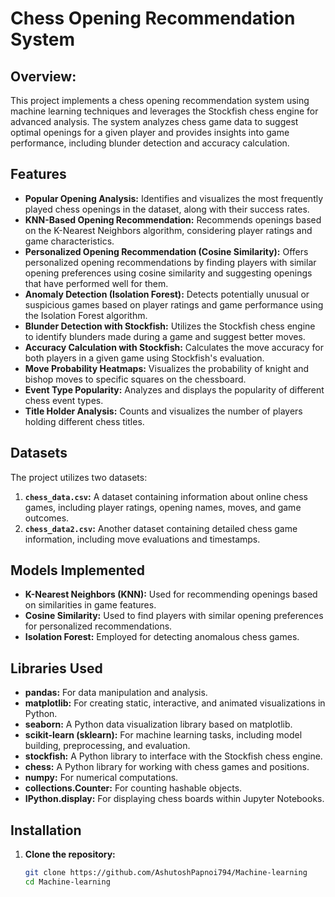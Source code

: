 # Chess Opening Recommendation System

## Overview:

This project implements a chess opening recommendation system using machine learning techniques and leverages the Stockfish chess engine for advanced analysis. The system analyzes chess game data to suggest optimal openings for a given player and provides insights into game performance, including blunder detection and accuracy calculation.

## Features

* **Popular Opening Analysis:** Identifies and visualizes the most frequently played chess openings in the dataset, along with their success rates.
* **KNN-Based Opening Recommendation:** Recommends openings based on the K-Nearest Neighbors algorithm, considering player ratings and game characteristics.
* **Personalized Opening Recommendation (Cosine Similarity):** Offers personalized opening recommendations by finding players with similar opening preferences using cosine similarity and suggesting openings that have performed well for them.
* **Anomaly Detection (Isolation Forest):** Detects potentially unusual or suspicious games based on player ratings and game performance using the Isolation Forest algorithm.
* **Blunder Detection with Stockfish:** Utilizes the Stockfish chess engine to identify blunders made during a game and suggest better moves.
* **Accuracy Calculation with Stockfish:** Calculates the move accuracy for both players in a given game using Stockfish's evaluation.
* **Move Probability Heatmaps:** Visualizes the probability of knight and bishop moves to specific squares on the chessboard.
* **Event Type Popularity:** Analyzes and displays the popularity of different chess event types.
* **Title Holder Analysis:**  Counts and visualizes the number of players holding different chess titles.

## Datasets

The project utilizes two datasets:

1. **`chess_data.csv`:**  A dataset containing information about online chess games, including player ratings, opening names, moves, and game outcomes.
2. **`chess_data2.csv`:** Another dataset containing detailed chess game information, including move evaluations and timestamps.

## Models Implemented

* **K-Nearest Neighbors (KNN):** Used for recommending openings based on similarities in game features.
* **Cosine Similarity:**  Used to find players with similar opening preferences for personalized recommendations.
* **Isolation Forest:**  Employed for detecting anomalous chess games.

## Libraries Used

* **pandas:** For data manipulation and analysis.
* **matplotlib:** For creating static, interactive, and animated visualizations in Python.
* **seaborn:** A Python data visualization library based on matplotlib.
* **scikit-learn (sklearn):** For machine learning tasks, including model building, preprocessing, and evaluation.
* **stockfish:** A Python library to interface with the Stockfish chess engine.
* **chess:** A Python library for working with chess games and positions.
* **numpy:** For numerical computations.
* **collections.Counter:** For counting hashable objects.
* **IPython.display:** For displaying chess boards within Jupyter Notebooks.

## Installation

1. **Clone the repository:**
   ```bash
   git clone https://github.com/AshutoshPapnoi794/Machine-learning
   cd Machine-learning
